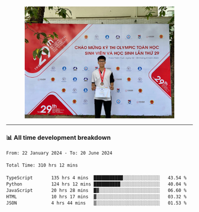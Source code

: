 <p align="center"><img src="asset/header.jpg" width="80%"/></p>

---
<!-- 
<details>
  <summary>📃 My Resume</summary>

### Education

- 📖 **Information Technology**\
📆 10/2021 - present\
📍 **Thang Long University** - Hoang Mai, Hanoi, Vietnam -->

<!-- ### Experience
- 👨‍💻 **Full Stack Web Intern**\
📆 09/2022 - 12/2023\
📍 **TECH 5S** -  Luu Huu Phuong, Phuong My Dinh I, Nam Tu Liem, Hanoi.


- 👨‍💻 **Full Stack Web Fresher**\
📆 1/2022 - 05/2023\
📍 **TECH 5S** -  Luu Huu Phuong, Phuong My Dinh I, Nam Tu Liem, Hanoi.

- 👨‍💻 **Frontend Web Fresher**\
📆 11/2023 - present\
📍 **White Neuron** -  Mau Luong, Ha Dong, Hanoi, Vietnam
</details> -->

### 📊 All time development breakdown

<!--START_SECTION:waka-->

```txt
From: 22 January 2024 - To: 20 June 2024

Total Time: 310 hrs 12 mins

TypeScript       135 hrs 4 mins  ███████████░░░░░░░░░░░░░░   43.54 %
Python           124 hrs 12 mins ██████████░░░░░░░░░░░░░░░   40.04 %
JavaScript       20 hrs 28 mins  █▓░░░░░░░░░░░░░░░░░░░░░░░   06.60 %
HTML             10 hrs 17 mins  ▓░░░░░░░░░░░░░░░░░░░░░░░░   03.32 %
JSON             4 hrs 44 mins   ▒░░░░░░░░░░░░░░░░░░░░░░░░   01.53 %
```

<!--END_SECTION:waka-->
